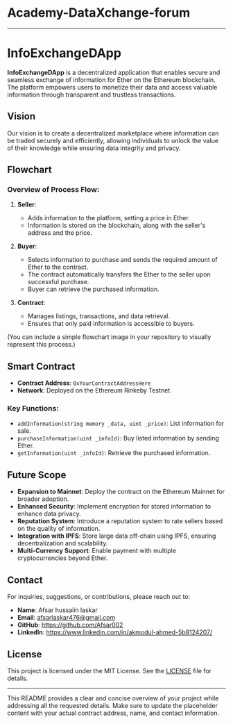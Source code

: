 # Academy-DataXchange-forum
---
# InfoExchangeDApp

**InfoExchangeDApp** is a decentralized application that enables secure and seamless exchange of information for Ether on the Ethereum blockchain. The platform empowers users to monetize their data and access valuable information through transparent and trustless transactions.

## Vision

Our vision is to create a decentralized marketplace where information can be traded securely and efficiently, allowing individuals to unlock the value of their knowledge while ensuring data integrity and privacy.

## Flowchart

### Overview of Process Flow:

1. **Seller**:
   - Adds information to the platform, setting a price in Ether.
   - Information is stored on the blockchain, along with the seller's address and the price.

2. **Buyer**:
   - Selects information to purchase and sends the required amount of Ether to the contract.
   - The contract automatically transfers the Ether to the seller upon successful purchase.
   - Buyer can retrieve the purchased information.

3. **Contract**:
   - Manages listings, transactions, and data retrieval.
   - Ensures that only paid information is accessible to buyers.

(You can include a simple flowchart image in your repository to visually represent this process.)

## Smart Contract

- **Contract Address**: `0xYourContractAddressHere`
- **Network**: Deployed on the Ethereum Rinkeby Testnet

### Key Functions:

- `addInformation(string memory _data, uint _price)`: List information for sale.
- `purchaseInformation(uint _infoId)`: Buy listed information by sending Ether.
- `getInformation(uint _infoId)`: Retrieve the purchased information.

## Future Scope

- **Expansion to Mainnet**: Deploy the contract on the Ethereum Mainnet for broader adoption.
- **Enhanced Security**: Implement encryption for stored information to enhance data privacy.
- **Reputation System**: Introduce a reputation system to rate sellers based on the quality of information.
- **Integration with IPFS**: Store large data off-chain using IPFS, ensuring decentralization and scalability.
- **Multi-Currency Support**: Enable payment with multiple cryptocurrencies beyond Ether.

## Contact

For inquiries, suggestions, or contributions, please reach out to:

- **Name**: Afsar hussaiin laskar
- **Email**: afsarlaskar476@gmail.com
- **GitHub**: https://github.com/Afsar002
- **LinkedIn**: https://www.linkedin.com/in/akmodul-ahmed-5b8124207/

## License

This project is licensed under the MIT License. See the [LICENSE](LICENSE) file for details.

---

This README provides a clear and concise overview of your project while addressing all the requested details. Make sure to update the placeholder content with your actual contract address, name, and contact information.
